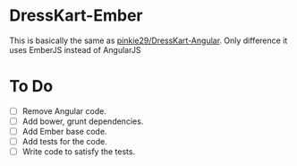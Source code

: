 DressKart-Ember
===============

This is basically the same as [pinkie29/DressKart-Angular](https://github.com/pinkie29/DressKart-Angular).
Only difference it uses EmberJS instead of AngularJS

To Do
=====

 - [ ] Remove Angular code.
 - [ ] Add bower, grunt dependencies.
 - [ ] Add Ember base code.
 - [ ] Add tests for the code.
 - [ ] Write code to satisfy the tests.